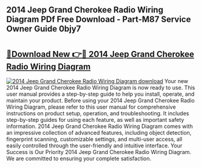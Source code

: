 ## 2014 Jeep Grand Cherokee Radio Wiring Diagram PDf Free Download - Part-M87 Service Owner Guide 0bjy7

# <h2><a href="http://dfrq90.blite.top/?on=2014+Jeep+Grand+Cherokee+Radio+Wiring+Diagram">🔗Download New 👉🔴 2014 Jeep Grand Cherokee Radio Wiring Diagram</a></h2>

[![2014 Jeep Grand Cherokee Radio Wiring Diagram download](https://i.imgur.com/lujVjoI.png)](http://dfrq90.blite.top/?on=2014+Jeep+Grand+Cherokee+Radio+Wiring+Diagram)
Your new 2014 Jeep Grand Cherokee Radio Wiring Diagram is now ready to use. This user manual provides a step-by-step guide to help you install, operate, and maintain your product. Before using your 2014 Jeep Grand Cherokee Radio Wiring Diagram, please refer to this user manual for comprehensive instructions on product setup, operation, and troubleshooting. It includes step-by-step guides for using each feature, as well as important safety information. 2014 Jeep Grand Cherokee Radio Wiring Diagram comes with an impressive collection of advanced features, including object detection, fingerprint scanning, customizable settings, and multi-user access, all easily controlled through the user-friendly and intuitive interface. Your Success is Our Priority 2014 Jeep Grand Cherokee Radio Wiring Diagram. We are committed to ensuring your complete satisfaction.
